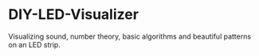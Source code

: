 # DIY-LED-Visualizer
Visualizing sound, number theory, basic algorithms and beautiful patterns on an LED strip. 
